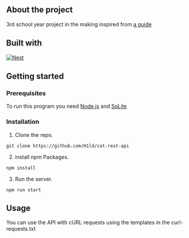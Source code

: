 ## About the project
3rd school year project in the making inspired from [a guide](https://mariusniemet20.medium.com/building-your-first-rest-api-with-nestjs-and-typeorm-and-test-it-with-postman-fb34ae9fa328)

## Built with 
[![Nest][Nest.js]][Nest-url]


## Getting started

### Prerequisites

To run this program you need [Node.js](https://nodejs.org/en) and [SqLite](https://sqlite.org/)

### Installation

1. Clone the repo.
```
git clone https://github.com/H1ld/cat-rest-api
```

2. install npm Packages.
```
npm install
```

3. Run the server.
```
npm run start
```

## Usage

You can use the API with cURL requests using the templates in the curl-requests.txt


[Nest.js]: https://img.shields.io/badge/nestjs-E0234E?style=for-the-badge&logo=nestjs&logoColor=white
[Nest-url]: https://nestjs.com/